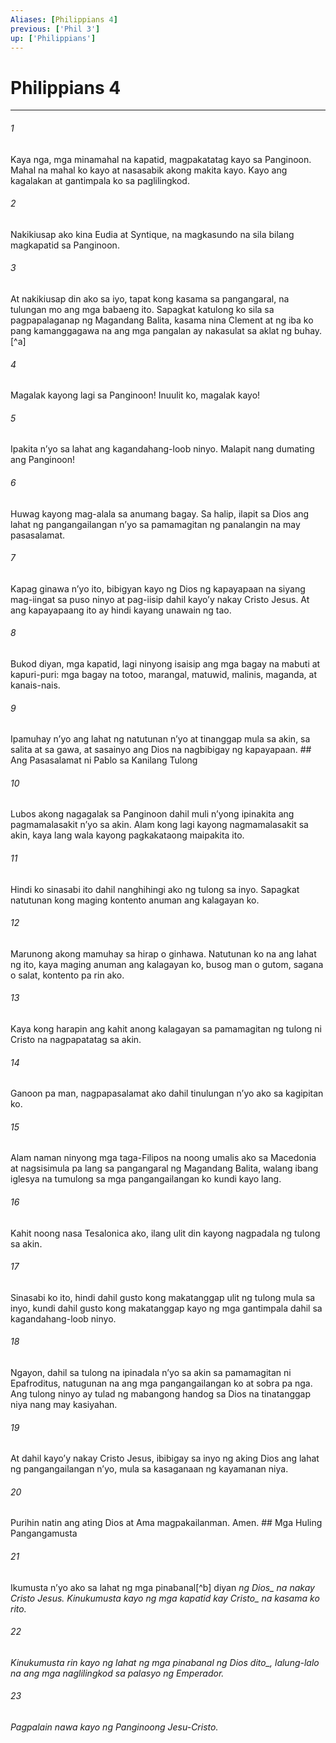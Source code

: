 ```yaml
---
Aliases: [Philippians 4]
previous: ['Phil 3']
up: ['Philippians']
---
```

# Philippians 4

***






















###### 1 










Kaya nga, mga minamahal na kapatid, magpakatatag kayo sa Panginoon. Mahal na mahal ko kayo at nasasabik akong makita kayo. Kayo ang kagalakan at gantimpala ko sa paglilingkod. 





















###### 2 










Nakikiusap ako kina Eudia at Syntique, na magkasundo na sila bilang magkapatid sa Panginoon. 





















###### 3 










At nakikiusap din ako sa iyo, tapat kong kasama sa pangangaral, na tulungan mo ang mga babaeng ito. Sapagkat katulong ko sila sa pagpapalaganap ng Magandang Balita, kasama nina Clement at ng iba ko pang kamanggagawa na ang mga pangalan ay nakasulat sa aklat ng buhay.[^a] 





















###### 4 










Magalak kayong lagi sa Panginoon! Inuulit ko, magalak kayo! 





















###### 5 










Ipakita nʼyo sa lahat ang kagandahang-loob ninyo. Malapit nang dumating ang Panginoon! 





















###### 6 










Huwag kayong mag-alala sa anumang bagay. Sa halip, ilapit sa Dios ang lahat ng pangangailangan nʼyo sa pamamagitan ng panalangin na may pasasalamat. 





















###### 7 










Kapag ginawa nʼyo ito, bibigyan kayo ng Dios ng kapayapaan na siyang mag-iingat sa puso ninyo at pag-iisip dahil kayoʼy nakay Cristo Jesus. At ang kapayapaang ito ay hindi kayang unawain ng tao. 





















###### 8 










Bukod diyan, mga kapatid, lagi ninyong isaisip ang mga bagay na mabuti at kapuri-puri: mga bagay na totoo, marangal, matuwid, malinis, maganda, at kanais-nais. 





















###### 9 










Ipamuhay nʼyo ang lahat ng natutunan nʼyo at tinanggap mula sa akin, sa salita at sa gawa, at sasainyo ang Dios na nagbibigay ng kapayapaan. ## Ang Pasasalamat ni Pablo sa Kanilang Tulong 





















###### 10 










Lubos akong nagagalak sa Panginoon dahil muli nʼyong ipinakita ang pagmamalasakit nʼyo sa akin. Alam kong lagi kayong nagmamalasakit sa akin, kaya lang wala kayong pagkakataong maipakita ito. 





















###### 11 










Hindi ko sinasabi ito dahil nanghihingi ako ng tulong sa inyo. Sapagkat natutunan kong maging kontento anuman ang kalagayan ko. 





















###### 12 










Marunong akong mamuhay sa hirap o ginhawa. Natutunan ko na ang lahat ng ito, kaya maging anuman ang kalagayan ko, busog man o gutom, sagana o salat, kontento pa rin ako. 





















###### 13 










Kaya kong harapin ang kahit anong kalagayan sa pamamagitan ng tulong ni Cristo na nagpapatatag sa akin. 





















###### 14 










Ganoon pa man, nagpapasalamat ako dahil tinulungan nʼyo ako sa kagipitan ko. 





















###### 15 










Alam naman ninyong mga taga-Filipos na noong umalis ako sa Macedonia at nagsisimula pa lang sa pangangaral ng Magandang Balita, walang ibang iglesya na tumulong sa mga pangangailangan ko kundi kayo lang. 





















###### 16 










Kahit noong nasa Tesalonica ako, ilang ulit din kayong nagpadala ng tulong sa akin. 





















###### 17 










Sinasabi ko ito, hindi dahil gusto kong makatanggap ulit ng tulong mula sa inyo, kundi dahil gusto kong makatanggap kayo ng mga gantimpala dahil sa kagandahang-loob ninyo. 





















###### 18 










Ngayon, dahil sa tulong na ipinadala nʼyo sa akin sa pamamagitan ni Epafroditus, natugunan na ang mga pangangailangan ko at sobra pa nga. Ang tulong ninyo ay tulad ng mabangong handog sa Dios na tinatanggap niya nang may kasiyahan. 





















###### 19 










At dahil kayoʼy nakay Cristo Jesus, ibibigay sa inyo ng aking Dios ang lahat ng pangangailangan nʼyo, mula sa kasaganaan ng kayamanan niya. 





















###### 20 










Purihin natin ang ating Dios at Ama magpakailanman. Amen. ## Mga Huling Pangangamusta 





















###### 21 










Ikumusta nʼyo ako sa lahat ng mga pinabanal[^b] diyan <i class="trans-change">ng Dios_ na nakay Cristo Jesus. Kinukumusta kayo ng mga kapatid <i class="trans-change">kay Cristo_ na kasama ko rito. 





















###### 22 










Kinukumusta rin kayo ng lahat ng mga pinabanal <i class="trans-change">ng Dios dito_, lalung-lalo na ang mga naglilingkod sa palasyo ng Emperador. 





















###### 23 










Pagpalain nawa kayo ng Panginoong Jesu-Cristo.

